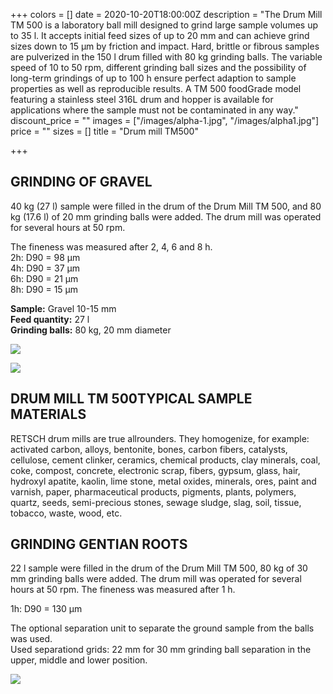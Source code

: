 +++
colors = []
date = 2020-10-20T18:00:00Z
description = "The Drum Mill TM 500 is a laboratory ball mill designed to grind large sample volumes up to 35 l. It accepts initial feed sizes of up to 20 mm and can achieve grind sizes down to 15 µm by friction and impact. Hard, brittle or fibrous samples are pulverized in the 150 l drum filled with 80 kg grinding balls. The variable speed of 10 to 50 rpm, different grinding ball sizes and the possibility of long-term grindings of up to 100 h ensure perfect adaption to sample properties as well as reproducible results. A TM 500 foodGrade model featuring a stainless steel 316L drum and hopper is available for applications where the sample must not be contaminated in any way."
discount_price = ""
images = ["/images/alpha-1.jpg", "/images/alpha1.jpg"]
price = ""
sizes = []
title = "Drum mill TM500"

+++
## GRINDING OF GRAVEL

40 kg (27 l) sample were filled in the drum of the Drum Mill TM 500, and 80 kg (17.6 l) of 20 mm grinding balls were added. The drum mill was operated for several hours at 50 rpm.  
  
The fineness was measured after 2, 4, 6 and 8 h.  
2h: D90 = 98 µm  
4h: D90 = 37 µm  
6h: D90 = 21 µm  
8h: D90 = 15 µm

**Sample:** Gravel 10-15 mm  
**Feed quantity:** 27 l  
**Grinding balls:** 80 kg, 20 mm diameter

![](https://www.retsch.com/images/70fc236d53ec00ca753a0421db8a1849/436x/max/alpha.webp)

![](https://www.retsch.com/images/2fb6f7176c81f6818db7e8d66a65afd5/436x/max/alpha.webp)

## DRUM MILL TM 500TYPICAL SAMPLE MATERIALS

RETSCH drum mills are true allrounders. They homogenize, for example: activated carbon, alloys, bentonite, bones, carbon fibers, catalysts, cellulose, cement clinker, ceramics, chemical products, clay minerals, coal, coke, compost, concrete, electronic scrap, fibers, gypsum, glass, hair, hydroxyl apatite, kaolin, lime stone, metal oxides, minerals, ores, paint and varnish, paper, pharmaceutical products, pigments, plants, polymers, quartz, seeds, semi-precious stones, sewage sludge, slag, soil, tissue, tobacco, waste, wood, etc.

## GRINDING GENTIAN ROOTS

  
22 l sample were filled in the drum of the Drum Mill TM 500, 80 kg of 30 mm grinding balls were added. The drum mill was operated for several hours at 50 rpm. The fineness was measured after 1 h.  
  
1h: D90 = 130 µm  
  
The optional separation unit to separate the ground sample from the balls was used.  
Used separationd grids: 22 mm for 30 mm grinding ball separation in the upper, middle and lower position.

![](https://www.retsch.com/images/37a1db9a944bbd36764b1567d45591d3/669x/max/alpha.webp)